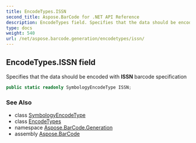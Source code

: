 ```yaml
---
title: EncodeTypes.ISSN
second_title: Aspose.BarCode for .NET API Reference
description: EncodeTypes field. Specifies that the data should be encoded with ISSN barcode specification
type: docs
weight: 540
url: /net/aspose.barcode.generation/encodetypes/issn/
---
```

## EncodeTypes.ISSN field

Specifies that the data should be encoded with **ISSN** barcode specification

```csharp
public static readonly SymbologyEncodeType ISSN;
```

### See Also

* class [SymbologyEncodeType](../../symbologyencodetype/)
* class [EncodeTypes](../)
* namespace [Aspose.BarCode.Generation](../../encodetypes/)
* assembly [Aspose.BarCode](../../../)


